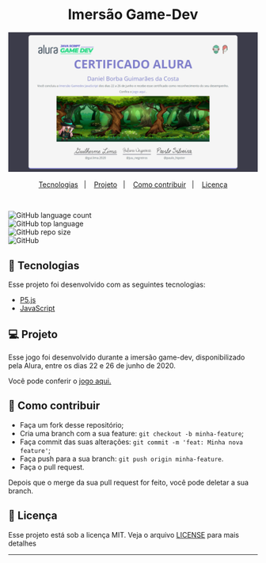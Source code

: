 <h1 align="center">
    Imersão Game-Dev
</h1>

<p align="center">
 <img src="https://github.com/DanielBGC/imersao-gamedev/blob/master/certificado.png"/>
    
<p align="center">
  <a href="#-tecnologias">Tecnologias</a>&nbsp;&nbsp;&nbsp;|&nbsp;&nbsp;&nbsp;
  <a href="#-projeto">Projeto</a>&nbsp;&nbsp;&nbsp;|&nbsp;&nbsp;&nbsp;
  <a href="#-como-contribuir">Como contribuir</a>&nbsp;&nbsp;&nbsp;|&nbsp;&nbsp;&nbsp;
  <a href="#memo-licença">Licença</a>
</p>

<br>

![GitHub language count](https://img.shields.io/github/languages/count/danielbgc/imersao-gamedev)
<br>
![GitHub top language](https://img.shields.io/github/languages/top/danielbgc/imersao-gamedev)
<br>
![GitHub repo size](https://img.shields.io/github/repo-size/danielbgc/imersao-gamedev)
<br>
![GitHub](https://img.shields.io/github/license/danielbgc/imersao-gamedev) 
<br>



## 🚀 Tecnologias

Esse projeto foi desenvolvido com as seguintes tecnologias:

- [P5.js](https://p5js.org/)
- [JavaScript](https://www.w3schools.com/js/default.asp)

## 💻 Projeto

Esse jogo foi desenvolvido durante a imersão game-dev, disponibilizado pela Alura, entre os dias 22 e 26 de junho de 2020.

Você pode conferir o <a href="https://danielbgc.github.io/imersao-gamedev/" target="_blank"> jogo aqui. </a> 

## 🤔 Como contribuir

- Faça um fork desse repositório;
- Cria uma branch com a sua feature: `git checkout -b minha-feature`;
- Faça commit das suas alterações: `git commit -m 'feat: Minha nova feature'`;
- Faça push para a sua branch: `git push origin minha-feature`.
- Faça o pull request.

Depois que o merge da sua pull request for feito, você pode deletar a sua branch.

## :memo: Licença

Esse projeto está sob a licença MIT. Veja o arquivo [LICENSE](LICENSE.md) para mais detalhes

---

